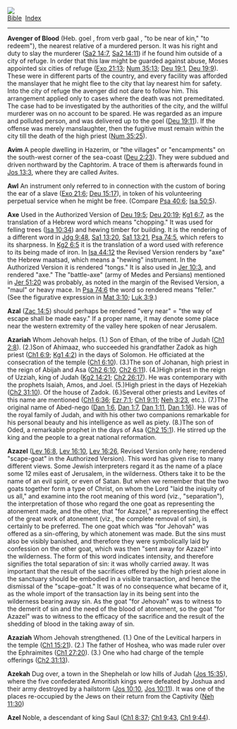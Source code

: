 [![](../../cdshop/ithlogo.png)](../../index)  
[Bible](../index)  [Index](index) 

------------------------------------------------------------------------

<span id="000">**Avenger of Blood**</span> (Heb. goel , from verb gaal ,
"to be near of kin," "to redeem"), the nearest relative of a murdered
person. It was his right and duty to slay the murderer ([Sa2
14:7](../kjv/sa2014.htm#007), [Sa2 14:11](../kjv/sa2014.htm#011)) if he
found him outside of a city of refuge. In order that this law might be
guarded against abuse, Moses appointed six cities of refuge ([Exo
21:13](../kjv/exo021.htm#013); [Num 35:13](../kjv/num035.htm#013); [Deu
19:1](../kjv/deu019.htm#001), [Deu 19:9](../kjv/deu019.htm#009)). These
were in different parts of the country, and every facility was afforded
the manslayer that he might flee to the city that lay nearest him for
safety. Into the city of refuge the avenger did not dare to follow him.
This arrangement applied only to cases where the death was not
premeditated. The case had to be investigated by the authorities of the
city, and the willful murderer was on no account to be spared. He was
regarded as an impure and polluted person, and was delivered up to the
goel ([Deu 19:11](../kjv/deu019.htm#011)). If the offense was merely
manslaughter, then the fugitive must remain within the city till the
death of the high priest ([Num 35:25](../kjv/num035.htm#025)).

<span id="001">**Avim**</span> A people dwelling in Hazerim, or "the
villages" or "encampments" on the south-west corner of the sea-coast
([Deu 2:23](../kjv/deu002.htm#023)). They were subdued and driven
northward by the Caphtorim. A trace of them is afterwards found in [Jos
13:3](../kjv/jos013.htm#003), where they are called Avites.

<span id="002">**Awl**</span> An instrument only referred to in
connection with the custom of boring the ear of a slave ([Exo
21:6](../kjv/exo021.htm#006); [Deu 15:17](../kjv/deu015.htm#017)), in
token of his volunteering perpetual service when he might be free.
(Compare [Psa 40:6](../kjv/psa040.htm#006); [Isa
50:5](../kjv/isa050.htm#005)).

<span id="003">**Axe**</span> Used in the Authorized Version of [Deu
19:5](../kjv/deu019.htm#005); [Deu 20:19](../kjv/deu020.htm#019); [Kg1
6:7](../kjv/kg1006.htm#007), as the translation of a Hebrew word which
means "chopping." It was used for felling trees ([Isa
10:34](../kjv/isa010.htm#034)) and hewing timber for building. It is the
rendering of a different word in [Jdg 9:48](../kjv/jdg009.htm#048), [Sa1
13:20](../kjv/sa1013.htm#020), [Sa1 13:21](../kjv/sa1013.htm#021), [Psa
74:5](../kjv/psa074.htm#005), which refers to its sharpness. In [Kg2
6:5](../kjv/kg2006.htm#005) it is the translation of a word used with
reference to its being made of iron. In [Isa
44:12](../kjv/isa044.htm#012) the Revised Version renders by "axe" the
Hebrew maatsad, which means a "hewing" instrument. In the Authorized
Version it is rendered "tongs." It is also used in [Jer
10:3](../kjv/jer010.htm#003), and rendered "axe." The "battle-axe" (army
of Medes and Persians) mentioned in [Jer 51:20](../kjv/jer051.htm#020)
was probably, as noted in the margin of the Revised Version, a "maul" or
heavy mace. In [Psa 74:6](../kjv/psa074.htm#006) the word so rendered
means "feller." (See the figurative expression in [Mat
3:10](../kjv/mat003.htm#010); [Luk 3:9](../kjv/luk003.htm#009).)

<span id="004">**Azal**</span> ([Zac 14:5](../kjv/zac014.htm#005))
should perhaps be rendered "very near" = "the way of escape shall be
made easy." If a proper name, it may denote some place near the western
extremity of the valley here spoken of near Jerusalem.

<span id="005">**Azariah**</span> Whom Jehovah helps. (1.) Son of Ethan,
of the tribe of Judah ([Ch1 2:8](../kjv/ch1002.htm#008)). (2.)Son of
Ahimaaz, who succeeded his grandfather Zadok as high priest ([Ch1
6:9](../kjv/ch1006.htm#009); [Kg1 4:2](../kjv/kg1004.htm#002)) in the
days of Solomon. He officiated at the consecration of the temple ([Ch1
6:10](../kjv/ch1006.htm#010)). (3.)The son of Johanan, high priest in
the reign of Abijah and Asa ([Ch2 6:10](../kjv/ch2006.htm#010), [Ch2
6:11](../kjv/ch2006.htm#011)). (4.)High priest in the reign of Uzziah,
king of Judah ([Kg2 14:21](../kjv/kg2014.htm#021); [Ch2
26:17](../kjv/ch2026.htm#017)). He was contemporary with the prophets
Isaiah, Amos, and Joel. (5.)High priest in the days of Hezekiah ([Ch2
31:10](../kjv/ch2031.htm#010)). Of the house of Zadok. (6.)Several other
priests and Levites of this name are mentioned ([Ch1
6:36](../kjv/ch1006.htm#036); [Ezr 7:1](../kjv/ezr007.htm#001); [Ch1
9:11](../kjv/ch1009.htm#011); [Neh 3:23](../kjv/neh003.htm#023), etc.).
(7.)The original name of Abed-nego ([Dan 1:6](../kjv/dan001.htm#006),
[Dan 1:7](../kjv/dan001.htm#007), [Dan 1:11](../kjv/dan001.htm#011),
[Dan 1:16](../kjv/dan001.htm#016)). He was of the royal family of Judah,
and with his other two companions remarkable for his personal beauty and
his intelligence as well as piety. (8.)The son of Oded, a remarkable
prophet in the days of Asa ([Ch2 15:1](../kjv/ch2015.htm#001)). He
stirred up the king and the people to a great national reformation.

<span id="006">**Azazel**</span> ([Lev 16:8](../kjv/lev016.htm#008),
[Lev 16:10](../kjv/lev016.htm#010), [Lev 16:26](../kjv/lev016.htm#026),
Revised Version only here; rendered "scape-goat" in the Authorized
Version). This word has given rise to many different views. Some Jewish
interpreters regard it as the name of a place some 12 miles east of
Jerusalem, in the wilderness. Others take it to be the name of an evil
spirit, or even of Satan. But when we remember that the two goats
together form a type of Christ, on whom the Lord "laid the iniquity of
us all," and examine into the root meaning of this word (viz.,
"separation"), the interpretation of those who regard the one goat as
representing the atonement made, and the other, that "for Azazel," as
representing the effect of the great work of atonement (viz., the
complete removal of sin), is certainly to be preferred. The one goat
which was "for Jehovah" was offered as a sin-offering, by which
atonement was made. But the sins must also be visibly banished, and
therefore they were symbolically laid by confession on the other goat,
which was then "sent away for Azazel" into the wilderness. The form of
this word indicates intensity, and therefore signifies the total
separation of sin: it was wholly carried away. It was important that the
result of the sacrifices offered by the high priest alone in the
sanctuary should be embodied in a visible transaction, and hence the
dismissal of the "scape-goat." It was of no consequence what became of
it, as the whole import of the transaction lay in its being sent into
the wilderness bearing away sin. As the goat "for Jehovah" was to
witness to the demerit of sin and the need of the blood of atonement, so
the goat "for Azazel" was to witness to the efficacy of the sacrifice
and the result of the shedding of blood in the taking away of sin.

<span id="007">**Azaziah**</span> Whom Jehovah strengthened. (1.) One of
the Levitical harpers in the temple ([Ch1
15:21](../kjv/ch1015.htm#021)). (2.) The father of Hoshea, who was made
ruler over the Ephraimites ([Ch1 27:20](../kjv/ch1027.htm#020)). (3.)
One who had charge of the temple offerings ([Ch2
31:13](../kjv/ch2031.htm#013)).

<span id="008">**Azekah**</span> Dug over, a town in the Shephelah or
low hills of Judah ([Jos 15:35](../kjv/jos015.htm#035)), where the five
confederated Amoritish kings were defeated by Joshua and their army
destroyed by a hailstorm ([Jos 10:10](../kjv/jos010.htm#010), [Jos
10:11](../kjv/jos010.htm#011)). It was one of the places re-occupied by
the Jews on their return from the Captivity ([Neh
11:30](../kjv/neh011.htm#030))

<span id="009">**Azel**</span> Noble, a descendant of king Saul ([Ch1
8:37](../kjv/ch1008.htm#037); [Ch1 9:43](../kjv/ch1009.htm#043), [Ch1
9:44](../kjv/ch1009.htm#044)).
